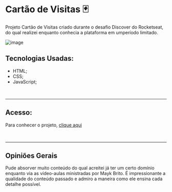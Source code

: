 # Cartão de Visitas 🃏

Projeto Cartão de Visitas criado durante o desafio Discover do Rocketseat, do qual realizei enquanto conhecia a plataforma em umperíodo limitado.

![image](https://github.com/MaduSales/BusinessCard/assets/166547195/0df54122-258f-4d39-b9eb-22c9606bc072)


## Tecnologias Usadas:
- HTML;
- CSS;
- JavaScript;
<br>
<hr>

## Acesso:
Para conhecer o projeto, [clique aqui](https://madusales.github.io/BusinessCard/)

<br>
<hr>

## Opiniões Gerais 
Pude absorver muito conteúdo do qual acreitei já ter um certo domínio enquanto via as vídeo-aulas ministradas por Mayk Brito. É impressionante a qualidade do conteúdo passado e admiro a maneira como ele ensina cada detalhe possível.

